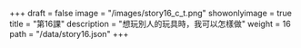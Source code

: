 +++
draft = false 
image = "/images/story16_c_t.png" 
showonlyimage = true 
title = "第16課" 
description = "想玩別人的玩具時，我可以怎樣做"
weight = 16 
path = "/data/story16.json" 
+++
